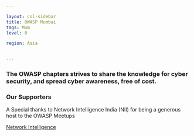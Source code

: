 ```yaml
---

layout: col-sidebar
title: OWASP Mumbai
tags: Mum
level: 0

region: Asia


---
```



### The OWASP chapters strives to share the knowledge for cyber security, and spread cyber awareness, free of cost.


### Our Supporters
A Special thanks to Network Intelligence India (NII) for being a generous host to the OWASP Meetups

[Network Intelligence](NII.png)
